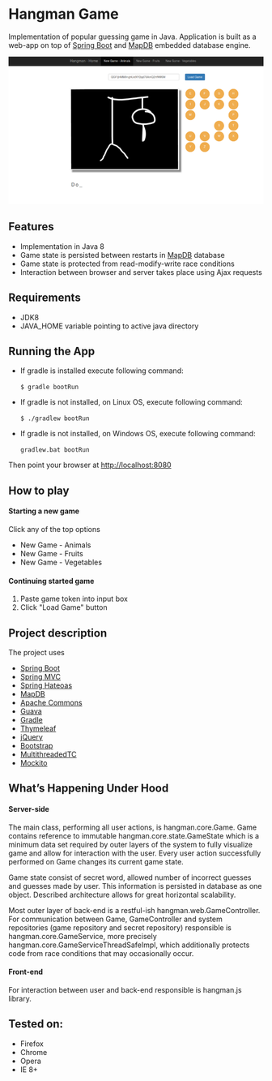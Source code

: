 # Hangman Game

Implementation of popular guessing game in Java. Application is built as a web-app on top of [Spring Boot] and [MapDB] embedded database engine.

<img src="screenshot.png" style="width:800px;"/>

## Features

* Implementation in Java 8
* Game state is persisted between restarts in [MapDB] database
* Game state is protected from read-modify-write race conditions
* Interaction between browser and server takes place using Ajax requests

## Requirements

 * JDK8
 * JAVA_HOME variable pointing to active java directory

## Running the App

* If gradle is installed execute following command:

  `$ gradle bootRun`


* If gradle is not installed, on Linux OS, execute following command:

  `$ ./gradlew bootRun`


* If gradle is not installed, on Windows OS, execute following command:

  `gradlew.bat bootRun`

Then point your browser at [http://localhost:8080]

## How to play

#### Starting a new game
Click any of the top options
* New Game - Animals
* New Game - Fruits
* New Game - Vegetables

#### Continuing started game
1. Paste game token into input box
2. Click "Load Game" button

## Project description

The project uses
* [Spring Boot]
* [Spring MVC]
* [Spring Hateoas]
* [MapDB]
* [Apache Commons]
* [Guava]
* [Gradle]
* [Thymeleaf]
* [jQuery]
* [Bootstrap]
* [MultithreadedTC]
* [Mockito]

## What’s Happening Under Hood

#### Server-side

The main class, performing all user actions, is hangman.core.Game. Game contains reference to immutable hangman.core.state.GameState which is a minimum data set required by outer layers of the system to fully visualize game and allow for interaction with the user. Every user action successfully performed on Game changes its current game state.

Game state consist of secret word, allowed number of incorrect guesses and guesses made by user. This information is persisted in database as one object. Described architecture allows for great horizontal scalability.

Most outer layer of back-end is a restful-ish hangman.web.GameController. For communication between Game, GameController and system repositories (game repository and secret repository) responsible is hangman.core.GameService, more precisely hangman.core.GameServiceThreadSafeImpl, which additionally protects code from race conditions that may occasionally occur.

#### Front-end

For interaction between user and back-end responsible is hangman.js library.


## Tested on:

* Firefox
* Chrome
* Opera
* IE 8+



[Spring Boot]:http://projects.spring.io/spring-boot
[Spring MVC]:http://projects.spring.io/spring-framework/
[Spring Hateoas]:http://projects.spring.io/spring-hateoas
[MapDB]:http://www.mapdb.org
[Apache Commons]:http://commons.apache.org
[Guava]:https://github.com/google/guava
[Gradle]:https://gradle.org
[Thymeleaf]:http://www.thymeleaf.org
[jQuery]:http://jquery.com
[Bootstrap]:http://getbootstrap.com
[MultithreadedTC]:http://www.cs.umd.edu/projects/PL/multithreadedtc
[Mockito]:http://mockito.org
[http://localhost:8080]:http://localhost:8080
